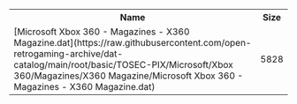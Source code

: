 <table>
<tr><th>Name</th><th>Size</th></tr>
<tr><td>[Microsoft Xbox 360 - Magazines - X360 Magazine.dat](https://raw.githubusercontent.com/open-retrogaming-archive/dat-catalog/main/root/basic/TOSEC-PIX/Microsoft/Xbox 360/Magazines/X360 Magazine/Microsoft Xbox 360 - Magazines - X360 Magazine.dat)</td><td>5828</td></tr>
</table>
